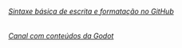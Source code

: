 ###### [Sintaxe básica de escrita e formatação no GitHub](https://help.github.com/pt/github/writing-on-github/basic-writing-and-formatting-syntax)<br/>
###### [Canal com conteúdos da Godot](https://www.youtube.com/channel/UCxboW7x0jZqFdvMdCFKTMsQ)<br/>